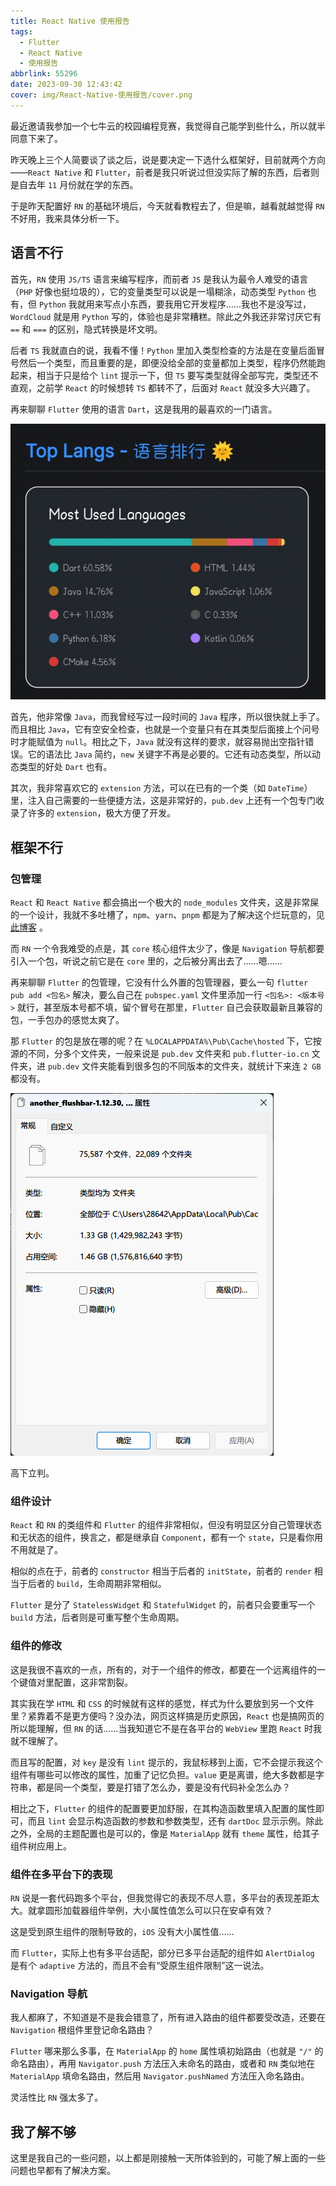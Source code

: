 ```yaml
---
title: React Native 使用报告
tags:
  - Flutter
  - React Native
  - 使用报告
abbrlink: 55296
date: 2023-09-30 12:43:42
cover: img/React-Native-使用报告/cover.png
---
```


最近邀请我参加一个七牛云的校园编程竞赛，我觉得自己能学到些什么，所以就半同意下来了。

昨天晚上三个人简要谈了谈之后，说是要决定一下选什么框架好，目前就两个方向——`React Native` 和 `Flutter`，前者是我只听说过但没实际了解的东西，后者则是自去年 `11` 月份就在学的东西。

于是昨天配置好 `RN` 的基础环境后，今天就看教程去了，但是嘛，越看就越觉得 `RN` 不好用，我来具体分析一下。

## 语言不行

首先，`RN` 使用 `JS/TS` 语言来编写程序，而前者 `JS` 是我认为最令人难受的语言（`PHP` 好像也挺垃圾的），它的变量类型可以说是一塌糊涂，动态类型 `Python` 也有，但 `Python` 我就用来写点小东西，要我用它开发程序……我也不是没写过，`WordCloud` 就是用 `Python` 写的，体验也是非常糟糕。除此之外我还非常讨厌它有 `==` 和 `===` 的区别，隐式转换是坏文明。

后者 `TS` 我就直白的说，我看不懂！`Python` 里加入类型检查的方法是在变量后面冒号然后一个类型，而且重要的是，即便没给全部的变量都加上类型，程序仍然能跑起来，相当于只是给个 `lint` 提示一下，但 `TS` 要写类型就得全部写完，类型还不直观，之前学 `React` 的时候想转 `TS` 都转不了，后面对 `React` 就没多大兴趣了。

再来聊聊 `Flutter` 使用的语言 `Dart`，这是我用的最喜欢的一门语言。

![1000031563](/img/React-Native-使用报告/1000031563.jpg)

首先，他非常像 `Java`，而我曾经写过一段时间的 `Java` 程序，所以很快就上手了。而且相比 `Java`，它有空安全检查，也就是一个变量只有在其类型后面接上个问号时才能赋值为 `null`。相比之下，`Java` 就没有这样的要求，就容易抛出空指针错误。它的语法比 `Java` 简约，`new` 关键字不再是必要的。它还有动态类型，所以动态类型的好处 `Dart` 也有。

其次，我非常喜欢它的 `extension` 方法，可以在已有的一个类（如 `DateTime`）里，注入自己需要的一些便捷方法，这是非常好的，`pub.dev` 上还有一个包专门收录了许多的 `extension`，极大方便了开发。

## 框架不行

### 包管理

`React` 和 `React Native` 都会搞出一个极大的 `node_modules` 文件夹，这是非常屎的一个设计，我就不多吐槽了，`npm`、`yarn`、`pnpm` 都是为了解决这个烂玩意的，见 [此博客](https://gadzan.com/npm-yarn-pnpm) 。

而 `RN` 一个令我难受的点是，其 `core` 核心组件太少了，像是 `Navigation` 导航都要引入一个包，听说之前它是在 `core` 里的，之后被分离出去了……嗯……

再来聊聊 `Flutter` 的包管理，它没有什么外置的包管理器，要么一句 `flutter pub add <包名>` 解决，要么自己在 `pubspec.yaml` 文件里添加一行 `<包名>: <版本号>` 就行，甚至版本号都不填，留个冒号在那里，`Flutter` 自己会获取最新且兼容的包，一手包办的感觉太爽了。

那 `Flutter` 的包是放在哪的呢？在 `%LOCALAPPDATA%\Pub\Cache\hosted` 下，它按源的不同，分多个文件夹，一般来说是 `pub.dev` 文件夹和 `pub.flutter-io.cn` 文件夹，进 `pub.dev` 文件夹能看到很多包的不同版本的文件夹，就统计下来连 `2 GB` 都没有。

![155b84db5206f6d574ad00822490f74fabd64164e17e12cfcdb729601a82e342](/img/React-Native-使用报告/155b84db5206f6d574ad00822490f74fabd64164e17e12cfcdb729601a82e342.png)

高下立判。

### 组件设计

`React` 和 `RN` 的类组件和 `Flutter` 的组件非常相似，但没有明显区分自己管理状态和无状态的组件，换言之，都是继承自 `Component`，都有一个 `state`，只是看你用不用就是了。

相似的点在于，前者的 `constructor` 相当于后者的 `initState`，前者的 `render` 相当于后者的 `build`，生命周期非常相似。

`Flutter` 是分了 `StatelessWidget` 和 `StatefulWidget` 的，前者只会要重写一个 `build` 方法，后者则是可重写整个生命周期。

### 组件的修改

这是我很不喜欢的一点，所有的，对于一个组件的修改，都要在一个远离组件的一个键值对里配置，这非常割裂。

其实我在学 `HTML` 和 `CSS` 的时候就有这样的感觉，样式为什么要放到另一个文件里？紧靠着不是更方便吗？没办法，网页这样搞是历史原因，`React` 也是搞网页的所以能理解，但 `RN` 的话……当我知道它不是在各平台的 `WebView` 里跑 `React` 时我就不理解了。

而且写的配置，对 `key` 是没有 `lint` 提示的，我鼠标移到上面，它不会提示我这个组件有哪些可以修改的属性，加重了记忆负担。`value` 更是离谱，绝大多数都是字符串，都是同一个类型，要是打错了怎么办，要是没有代码补全怎么办？

相比之下，`Flutter` 的组件的配置要更加舒服，在其构造函数里填入配置的属性即可，而且 `lint` 会显示构造函数的参数和参数类型，还有 `dartDoc` 显示示例。除此之外，全局的主题配置也是可以的，像是 `MaterialApp` 就有 `theme` 属性，给其子组件树应用上。

### 组件在多平台下的表现

`RN` 说是一套代码跑多个平台，但我觉得它的表现不尽人意，多平台的表现差距太大。就拿圆形加载器组件举例，大小属性值怎么可以只在安卓有效？

这是受到原生组件的限制导致的，`iOS` 没有大小属性值……

而 `Flutter`，实际上也有多平台适配，部分已多平台适配的组件如 `AlertDialog` 是有个 `adaptive` 方法的，而且不会有“受原生组件限制”这一说法。

### Navigation 导航

我人都麻了，不知道是不是我会错意了，所有进入路由的组件都要受改造，还要在 `Navigation` 根组件里登记命名路由？

`Flutter` 哪来那么多事，在 `MaterialApp` 的 `home` 属性填初始路由（也就是 `"/"` 的命名路由），再用 `Navigator.push` 方法压入未命名的路由，或者和 `RN` 类似地在 `MaterialApp` 填命名路由，然后用 `Navigator.pushNamed` 方法压入命名路由。

灵活性比 `RN` 强太多了。

## 我了解不够

这里是我自己的一些问题，以上都是刚接触一天所体验到的，可能了解上面的一些问题也早都有了解决方案。

